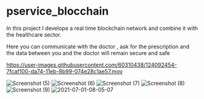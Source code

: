 # pservice_blocchain

In this project I develope a real time blockchain network and combine it with the healthcare sector.

Here you can communicate with the doctor , ask for the prescription and the data between you and the doctor will remain secure and safe

https://user-images.githubusercontent.com/60310438/124092454-7fcaf100-da74-11eb-8b99-074e28c1ae57.mov

![Screenshot (5)](https://user-images.githubusercontent.com/60310438/120976787-4c0bec80-c790-11eb-8507-c16724957861.png)
![Screenshot (6)](https://user-images.githubusercontent.com/60310438/120976807-50380a00-c790-11eb-8d36-b89f4d9158b5.png)
![Screenshot (7)](https://user-images.githubusercontent.com/60310438/120976821-5332fa80-c790-11eb-922c-df3d5c329874.png)
![Screenshot (8)](https://user-images.githubusercontent.com/60310438/120976839-575f1800-c790-11eb-96cb-bc663226b964.png)
![Screenshot (9)](https://user-images.githubusercontent.com/60310438/120976855-5af29f00-c790-11eb-9dcf-0158589f9720.png)
![2021-07-01-08-05-07](https://user-images.githubusercontent.com/60310438/124092395-6d50b780-da74-11eb-95cd-e41f8e6e2f89.png)



